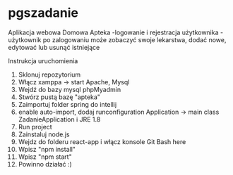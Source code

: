 # pgszadanie
Aplikacja webowa Domowa Apteka
-logowanie i rejestracja użytkownika
-użytkownik po zalogowaniu może zobaczyć swoje lekarstwa, dodać nowe, edytować lub usunąć istniejące

Instrukcja uruchomienia
1. Sklonuj repozytorium
2. Włącz xamppa -> start Apache, Mysql
3. Wejdź do bazy mysql phpMyadmin
4. Stwórz pustą bazę "apteka"
5. Zaimportuj folder spring do intellij
6. enable auto-import, dodaj runconfiguration Application -> main class ZadanieApplication i JRE 1.8
7. Run project
8. Zainstaluj node.js
9. Wejdz do folderu react-app i włącz konsole Git Bash here
10. Wpisz "npm install"
11. Wpisz "npm start"
12. Powinno działać :)
